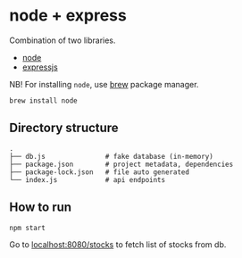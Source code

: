 # node + express
Combination of two libraries.
- [node](https://nodejs.org/en/)
- [expressjs](https://github.com/expressjs/express)

NB! For installing `node`, use [brew](https://brew.sh/) package manager.
```shell
brew install node
```

## Directory structure
```text
.
├── db.js               # fake database (in-memory)
├── package.json        # project metadata, dependencies
├── package-lock.json   # file auto generated
└── index.js            # api endpoints
```

## How to run

```text
npm start
```

Go to [localhost:8080/stocks](http://localhost:8080/stocks) to fetch list of stocks from db.

